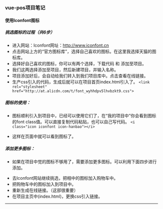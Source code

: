 ### vue-pos项目笔记
#### 使用Iconfont图标
##### 挑选图标的过程（共6步）
- 进入网站：Iconfont网址：http://www.iconfont.cn
- 点击网站上方的“官方图标库”，选择自己喜欢的图标。在这里我选择天猫的图标库。
- 选择好自己喜欢的图标，你可以有两个选择，下载代码 和 添加至项目。
- 我们这两选择添加至项目，然后新建项目，并输入名称。
- 项目添加好后，会自动给我们转入到我们项目库中。点击查看在线链接。
- 生产css引入的代码，生成后就可以在项目首页index.html引入了。
 `<link rel="stylesheet" href="http://at.alicdn.com/t/font_wyhhdpv5lhvbzkt9.css">`
##### 图标的使用：

- 图标顺利引入到项目中，已经可以使用它们了，在“我的项目中”你会看到图标的font class值。可以直接复制代码粘贴，也可以自己写代码。
`<i class="icon iconfont icon-hanbao"></i>`

- 这样在页面中就可以看到图标了。

##### 添加更多图标：
- 如果在项目中觉的图标不够用了，需要添加更多图标。可以利用下面四步进行添加。

* 去Iconfont网站继续挑选，把相中的图标加入购物车中。
* 把购物车中的图标加入到项目中。
* 重新生成在线链接。（这部很重要）
* 在项目主页中(index.html)，更换css引入链接。
---
